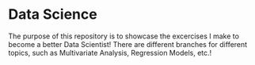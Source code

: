 # Data Science
The purpose of this repository is to showcase the excercises I make to become a better Data Scientist! There are different branches for different topics, such as Multivariate Analysis, Regression Models, etc.!
